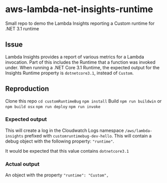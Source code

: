 # aws-lambda-net-insights-runtime
Small repo to demo the Lambda Insights reporting a Custom runtime for .NET 3.1 runtime


## Issue
Lambda Insights provides a report of various metrics for a Lambda invocation. Part of this includes the Runtime that a function was invoked under. When running a .NET Core 3.1 Runtime, the expected output for the Insights Runtime property is `dotnetcore3.1`, instead of `Custom`.

## Reproduction
Clone this repo
`cd customRuntimeBug`
`npm install`
Build
`npm run buildwin` or `npm build osx`
`npm run deploy`
`npm run invoke`

### Expected output
This will create a log in the Cloudwatch Logs namespace `/aws/lambda-insights` prefixed with `customruntimebug-dev-hello`. This will contain a debug object with the following property:
`"runtime"`.

It would be expected that this value contains `dotnetcore3.1`

### Actual output
An object with the property
`"runtime": "Custom",`
